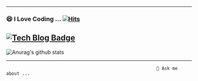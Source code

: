 <!--[![Anurag's github stats](https://github-readme-stats.vercel.app/api?username=yuhwanwoo)](https://github.com/anuraghazra/github-readme-stats)-->
----------------

### 😄 I Love Coding ... [![Hits](https://hits.seeyoufarm.com/api/count/incr/badge.svg?url=https%3A%2F%2Fgithub.com%2Fyuhwanwoo&count_bg=%23E594C7&title_bg=%238D9CA0&icon=&icon_color=%23E7E7E7&title=hits&edge_flat=false)](https://hits.seeyoufarm.com)

 [![Tech Blog Badge](http://img.shields.io/badge/-Tech%20blog-black?style=flat-square&logo=github&link=https://yanoo.tistory.com/)](https://yanoo.tistory.com/)
-----------------


 ![Anurag's github stats](https://github-readme-stats.vercel.app/api?username=yuhwanwoo&show_icons=true&theme=onedark)
 


------------------
                                                             💬 Ask me about ...
<!--
**yuhwanwoo/yuhwanwoo** is a ✨ _special_ ✨ repository because its `README.md` (this file) appears on your GitHub profile.
### Hi there 👋
Here are some ideas to get you started:

- 🔭 I’m currently working on ...
- 🌱 I’m currently learning ...
- 👯 I’m looking to collaborate on ...
- 🤔 I’m looking for help with ...
- 💬 Ask me about ...
- 📫 How to reach me: ...
- 😄 Pronouns: ...
- ⚡ Fun fact: ...
-->
